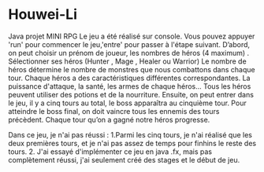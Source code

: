 # Houwei-Li
Java projet MINI RPG 
Le jeu a été réalisé sur console.
Vous pouvez appuyer 'run' pour commencer le jeu,'entre' pour passer à l'étape suivant.
D’abord, on peut choisir un prénom de joueur, les nombres de héros (4 maximum) .
Sélectionner ses héros (Hunter , Mage , Healer ou Warrior)
Le nombre de héros détermine le nombre de monstres que nous combattons dans chaque tour. Chaque héros a des caractéristiques différentes correspondantes. La puissance d'attaque, la santé, les armes de chaque héros... Tous les héros peuvent utiliser des potions et de la nourriture.
Ensuite, on peut entrer dans le jeu, il y a cinq tours au total, le boss apparaîtra au cinquième tour. Pour atteindre le boss final, on doit vaincre tous les ennemis des tours précèdent. Chaque tour qu’on a gagné notre héros progresse.

Dans ce jeu, je n'ai pas réussi :
1.Parmi les cinq tours, je n'ai réalisé que les deux premières tours, et je n'ai pas assez de temps pour finhins le reste des tours. 
2. J'ai essayé d'implémenter ce jeu en java .fx, mais pas complètement réussi, j'ai seulement créé des stages et le début de jeu.
